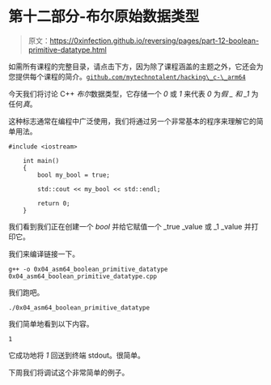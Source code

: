 # 第十二部分-布尔原始数据类型

> 原文：<https://0xinfection.github.io/reversing/pages/part-12-boolean-primitive-datatype.html>

如需所有课程的完整目录，请点击下方，因为除了课程涵盖的主题之外，它还会为您提供每个课程的简介。[`github.com/mytechnotalent/hacking\_c-\_arm64`](https://github.com/mytechnotalent/hacking\_c-\_arm64)

今天我们将讨论 C++ *布尔*数据类型，它存储一个 *0* 或 *1* 来代表 *0* 为*假 _ 和 _1* 为任何*真*。

这种标志通常在编程中广泛使用，我们将通过另一个非常基本的程序来理解它的简单用法。

```
#include <iostream>

    int main()
    {
        bool my_bool = true;

        std::cout << my_bool << std::endl;

        return 0;
    }

```

我们看到我们正在创建一个 *bool* 并给它赋值一个 _true _value 或 _1 _value 并打印它。

我们来编译链接一下。

```
g++ -o 0x04_asm64_boolean_primitive_datatype 0x04_asm64_boolean_primitive_datatype.cpp

```

我们跑吧。

```
./0x04_asm64_boolean_primitive_datatype

```

我们简单地看到以下内容。

```
1

```

它成功地将 *1* 回送到终端 stdout。很简单。

下周我们将调试这个非常简单的例子。